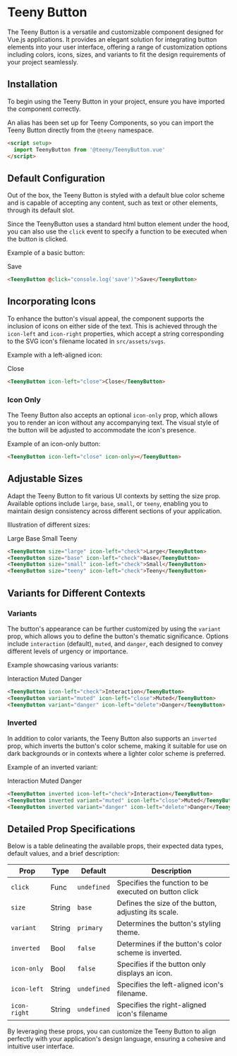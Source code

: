 <script setup>
  import TeenyButton from '@teeny/TeenyButton.vue'
</script>

# Teeny Button

The Teeny Button is a versatile and customizable component designed for Vue.js applications. It provides an elegant solution for integrating button elements into your user interface, offering a range of customization options including colors, icons, sizes, and variants to fit the design requirements of your project seamlessly.

## Installation

To begin using the Teeny Button in your project, ensure you have imported the component correctly.

An alias has been set up for Teeny Components, so you can import the Teeny Button directly from the `@teeny` namespace.

```html
<script setup>
  import TeenyButton from '@teeny/TeenyButton.vue'
</script>
```

## Default Configuration

Out of the box, the Teeny Button is styled with a default blue color scheme and is capable of accepting any content, such as text or other elements, through its default slot.

Since the TeenyButton uses a standard html button element under the hood, you can also use the `click` event to specify a function to be executed when the button is clicked.

Example of a basic button:

<TeenyButton>Save</TeenyButton>

```html
<TeenyButton @click="console.log('save')">Save</TeenyButton>
```

## Incorporating Icons

To enhance the button's visual appeal, the component supports the inclusion of icons on either side of the text. This is achieved through the `icon-left` and `icon-right` properties, which accept a string corresponding to the SVG icon's filename located in `src/assets/svgs`.

Example with a left-aligned icon:

<TeenyButton icon-left="close">Close</TeenyButton>

```html
<TeenyButton icon-left="close">Close</TeenyButton>
```

### Icon Only

The Teeny Button also accepts an optional `icon-only` prop, which allows you to render an icon without any accompanying text. The visual style of the button will be adjusted to accommodate the icon's presence.

Example of an icon-only button:

<TeenyButton icon-left="close" icon-only></TeenyButton>

```html
<TeenyButton icon-left="close" icon-only></TeenyButton>
```

## Adjustable Sizes

Adapt the Teeny Button to fit various UI contexts by setting the size prop. Available options include `large`, `base`, `small`, or `teeny`, enabling you to maintain design consistency across different sections of your application.

Illustration of different sizes:

<div class="flex gap-2 items-center">
  <TeenyButton size="large" icon-left="check">Large</TeenyButton>
  <TeenyButton size="base" icon-left="check">Base</TeenyButton>
  <TeenyButton size="small" icon-left="check">Small</TeenyButton>
  <TeenyButton size="teeny" icon-left="check">Teeny</TeenyButton>
</div>

```html
<TeenyButton size="large" icon-left="check">Large</TeenyButton>
<TeenyButton size="base" icon-left="check">Base</TeenyButton>
<TeenyButton size="small" icon-left="check">Small</TeenyButton>
<TeenyButton size="teeny" icon-left="check">Teeny</TeenyButton>
```

## Variants for Different Contexts

### Variants

The button's appearance can be further customized by using the `variant` prop, which allows you to define the button's thematic significance. Options include `interaction` (default), `muted`, and `danger`, each designed to convey different levels of urgency or importance.

Example showcasing various variants:

<div class="flex gap-2 items-center">
  <TeenyButton icon-left="check">Interaction</TeenyButton>
  <TeenyButton variant="muted" icon-left="close">Muted</TeenyButton>
  <TeenyButton variant="danger" icon-left="delete">Danger</TeenyButton>
</div>

```html
<TeenyButton icon-left="check">Interaction</TeenyButton>
<TeenyButton variant="muted" icon-left="close">Muted</TeenyButton>
<TeenyButton variant="danger" icon-left="delete">Danger</TeenyButton>
```

### Inverted

In addition to color variants, the Teeny Button also supports an `inverted` prop, which inverts the button's color scheme, making it suitable for use on dark backgrounds or in contexts where a lighter color scheme is preferred.

Example of an inverted variant:

<div class="p-4 bg-parchment rounded-[20px] flex gap-2">
<TeenyButton inverted icon-left="check">Interaction</TeenyButton>
<TeenyButton inverted variant="muted" icon-left="close">Muted</TeenyButton>
<TeenyButton inverted variant="danger" icon-left="delete">Danger</TeenyButton>
</div>

```html
<TeenyButton inverted icon-left="check">Interaction</TeenyButton>
<TeenyButton inverted variant="muted" icon-left="close">Muted</TeenyButton>
<TeenyButton inverted variant="danger" icon-left="delete">Danger</TeenyButton>
```

## Detailed Prop Specifications

Below is a table delineating the available props, their expected data types, default values, and a brief description:

| Prop         | Type   | Default     | Description                                           |
| ------------ | ------ | ----------- | ----------------------------------------------------- |
| `click`      | Func   | `undefined` | Specifies the function to be executed on button click |
| `size`       | String | `base`      | Defines the size of the button, adjusting its scale.  |
| `variant`    | String | `primary`   | Determines the button's styling theme.                |
| `inverted`   | Bool   | `false`     | Determines if the button's color scheme is inverted.  |
| `icon-only`  | Bool   | `false`     | Specifies if the button only displays an icon.        |
| `icon-left`  | String | `undefined` | Specifies the left-aligned icon's filename.           |
| `icon-right` | String | `undefined` | Specifies the right-aligned icon's filename           |

By leveraging these props, you can customize the Teeny Button to align perfectly with your application's design language, ensuring a cohesive and intuitive user interface.
